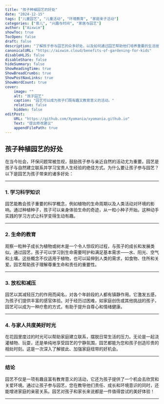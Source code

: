 ```yaml
---
title: "孩子种植园艺的好处"
date: "2024-12-15"
tags: ["儿童园艺", "儿童活动", "环境教育", "家庭亲子活动"]
categories: ["育儿", "兴趣与时间", "家居与园艺"]
author: ["Aixwim"]
showToc: true
TocOpen: false
draft: false
description: "了解孩子参与园艺的众多好处，以及如何通过园艺帮助他们培养重要的生活技能，同时增进家庭关系。"
canonicalURL: "https://aixwim.cloud/benefits-of-gardening-for-kids"
disableHLJS: false
disableShare: false
hideSummary: false
ShowReadingTime: true
ShowBreadCrumbs: true
ShowPostNavLinks: true
ShowWordCount: true
cover:
    image: ""
    alt: "孩子园艺"
    caption: "园艺可以成为孩子们既有趣又教育意义的活动。"
    relative: false
    hidden: false
editPost:
    URL: "https://github.com/Xyomania/xyomania.github.io"
    Text: "提出修改建议"
    appendFilePath: true
---
```


## 孩子种植园艺的好处

在当今社会，环保问题常被忽视，鼓励孩子参与亲近自然的活动尤为重要。园艺是孩子与自然建立联系并学习宝贵人生经验的绝佳方式。为什么要让孩子参与园艺？以下是园艺为孩子带来的诸多好处：

---

### 1. **学习科学知识**

园艺能教会孩子重要的科学概念，例如植物的生命周期以及人类活动对环境的影响。通过种植种子，孩子可以亲身体验生命的奇迹，从一粒小种子开始。这种动手实践的学习方式让科学变得生动有趣。

---

### 2. **生命的教育**

观察一粒种子成长为植物或树木是一个令人惊叹的过程，与孩子的成长和发展类似。通过园艺，孩子可以学习到生命需要呵护和满足基本需求——水、阳光、空气和土壤。这些概念不仅适用于植物，也可以延伸到人类的需求，如食物、住所和关爱。园艺帮助孩子理解尊重生命和责任的重要性。

---

### 3. **放松和减压**

园艺以其减轻压力的作用而闻名，对各个年龄段的人都有镇静作用。它激发五感，为孩子们提供丰富的感官体验。对于经历过困难，如家庭创伤或其他挑战的孩子，园艺可以成为一种疗愈的方式，有助于提升自尊心和情绪健康。

---

### 4. **与家人共度美好时光**

在花园里度过的时光可以帮助家庭建立联系，摆脱日常生活的压力。无论是一起浇灌植物、玩耍，还是单纯地享受园艺的宁静氛围，园艺都能为您和孩子创造珍贵的相处时刻。这是一次深入了解彼此、加强家庭纽带的好机会。

---

### 结论

园艺不仅是一项有趣且富有教育意义的活动，它还为孩子提供了一个机会去欣赏和关爱环境。通过让孩子参与园艺，您在教导他们责任、成长和环境意识的同时，还能增进家庭的亲密关系。园艺对孩子和家长来说都是一件值得尝试的美好体验！

---
